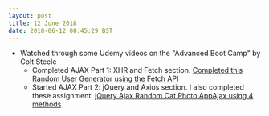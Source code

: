 ```yaml
---
layout: post
title: 12 June 2018 
date: 2018-06-12 08:45:29 BST
---
```

+ Watched through some Udemy videos on the "Advanced Boot Camp" by Colt Steele 
  - Completed AJAX Part 1: XHR and Fetch section. [Completed this Random User Generator using the Fetch API](https://codepen.io/JackTheWebDev/full/mKmrwQ)
  - Started AJAX Part 2: jQuery and Axios section. I also completed these assignment: [jQuery Ajax Random Cat Photo App](https://codepen.io/JackTheWebDev/full/NzjvaK)[Ajax using 4 methods](https://codepen.io/JackTheWebDev/full/mKmqdO)
